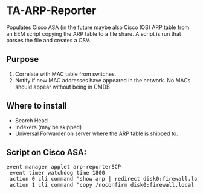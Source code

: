 # TA-ARP-Reporter

Populates Cisco ASA (in the future maybe also Cisco IOS) ARP table from an EEM script copying the ARP table to a file share.
A script is run that parses the file and creates a CSV.

## Purpose
1. Correlate with MAC table from switches.
2. Notify if new MAC addresses have appeared in the network. No MACs should appear without being in CMDB

## Where to install
* Search Head
* Indexers (may be skipped)
* Universal Forwarder on server where the ARP table is shipped to.

## Script on Cisco ASA:
<pre>event manager applet arp-reporterSCP
 event timer watchdog time 1800
 action 0 cli command "show arp | redirect disk0:firewall.local_arp.txt"
 action 1 cli command "copy /noconfirm disk0:firewall.local_arp.txt scp://user:password@ip:/home/s_arpdump/firewall.local_arp.txt"
</pre>
